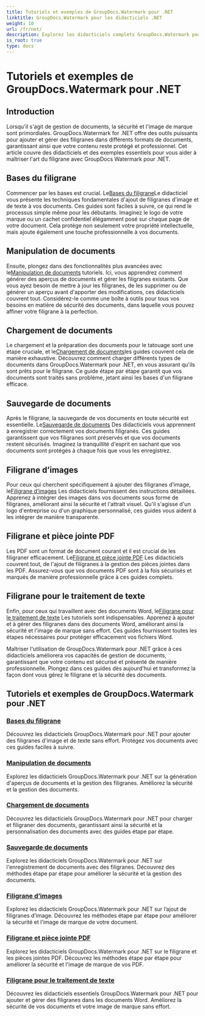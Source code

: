 ```yaml
---
title: Tutoriels et exemples de GroupDocs.Watermark pour .NET
linktitle: GroupDocs.Watermark pour les didacticiels .NET
weight: 10
url: /fr/net/
description: Explorez les didacticiels complets GroupDocs.Watermark pour .NET. Apprenez à ajouter, gérer et sécuriser des filigranes dans différents formats de documents grâce à des guides étape par étape.
is_root: true
type: docs
---
```

# Tutoriels et exemples de GroupDocs.Watermark pour .NET

## Introduction

Lorsqu'il s'agit de gestion de documents, la sécurité et l'image de marque sont primordiales. GroupDocs.Watermark for .NET offre des outils puissants pour ajouter et gérer des filigranes dans différents formats de documents, garantissant ainsi que votre contenu reste protégé et professionnel. Cet article couvre des didacticiels et des exemples essentiels pour vous aider à maîtriser l'art du filigrane avec GroupDocs Watermark pour .NET.

## Bases du filigrane

 Commencer par les bases est crucial. Le[Bases du filigrane](./watermarking-basics/)Le didacticiel vous présente les techniques fondamentales d'ajout de filigranes d'image et de texte à vos documents. Ces guides sont faciles à suivre, ce qui rend le processus simple même pour les débutants. Imaginez le logo de votre marque ou un cachet confidentiel élégamment posé sur chaque page de votre document. Cela protège non seulement votre propriété intellectuelle, mais ajoute également une touche professionnelle à vos documents.

## Manipulation de documents

 Ensuite, plongez dans des fonctionnalités plus avancées avec le[Manipulation de documents](./document-manipulation/) tutoriels. Ici, vous apprendrez comment générer des aperçus de documents et gérer les filigranes existants. Que vous ayez besoin de mettre à jour les filigranes, de les supprimer ou de générer un aperçu avant d'apporter des modifications, ces didacticiels couvrent tout. Considérez-le comme une boîte à outils pour tous vos besoins en matière de sécurité des documents, dans laquelle vous pouvez affiner votre filigrane à la perfection.

## Chargement de documents

 Le chargement et la préparation des documents pour le tatouage sont une étape cruciale, et le[Chargement de documents](./document-loadings/)les guides couvrent cela de manière exhaustive. Découvrez comment charger différents types de documents dans GroupDocs.Watermark pour .NET, en vous assurant qu'ils sont prêts pour le filigrane. Ce guide étape par étape garantit que vos documents sont traités sans problème, jetant ainsi les bases d'un filigrane efficace.

## Sauvegarde de documents

 Après le filigrane, la sauvegarde de vos documents en toute sécurité est essentielle. Le[Sauvegarde de documents](./document-savings/) Des didacticiels vous apprennent à enregistrer correctement vos documents filigranés. Ces guides garantissent que vos filigranes sont préservés et que vos documents restent sécurisés. Imaginez la tranquillité d'esprit en sachant que vos documents sont protégés à chaque fois que vous les enregistrez.

## Filigrane d’images

 Pour ceux qui cherchent spécifiquement à ajouter des filigranes d’image, le[Filigrane d’images](./image-watermarkings/) Les didacticiels fournissent des instructions détaillées. Apprenez à intégrer des images dans vos documents sous forme de filigranes, améliorant ainsi la sécurité et l'attrait visuel. Qu'il s'agisse d'un logo d'entreprise ou d'un graphique personnalisé, ces guides vous aident à les intégrer de manière transparente.

## Filigrane et pièce jointe PDF

Les PDF sont un format de document courant et il est crucial de les filigraner efficacement. Le[Filigrane et pièce jointe PDF](./pdf-watermarking-attachments/) Les didacticiels couvrent tout, de l'ajout de filigranes à la gestion des pièces jointes dans les PDF. Assurez-vous que vos documents PDF sont à la fois sécurisés et marqués de manière professionnelle grâce à ces guides complets.

## Filigrane pour le traitement de texte

 Enfin, pour ceux qui travaillent avec des documents Word, le[Filigrane pour le traitement de texte](./word-processing-watermarkings/) Les tutoriels sont indispensables. Apprenez à ajouter et à gérer des filigranes dans des documents Word, améliorant ainsi la sécurité et l'image de marque sans effort. Ces guides fournissent toutes les étapes nécessaires pour protéger efficacement vos fichiers Word.

Maîtriser l'utilisation de GroupDocs.Watermark pour .NET grâce à ces didacticiels améliorera vos capacités de gestion de documents, garantissant que votre contenu est sécurisé et présenté de manière professionnelle. Plongez dans ces guides dès aujourd'hui et transformez la façon dont vous gérez le filigrane et la sécurité des documents.
## Tutoriels et exemples de GroupDocs.Watermark pour .NET 
### [Bases du filigrane](./watermarking-basics/)
Découvrez les didacticiels GroupDocs.Watermark pour .NET pour ajouter des filigranes d'image et de texte sans effort. Protégez vos documents avec ces guides faciles à suivre.
### [Manipulation de documents](./document-manipulation/)
Explorez les didacticiels GroupDocs.Watermark pour .NET sur la génération d'aperçus de documents et la gestion des filigranes. Améliorez la sécurité et la gestion des documents.
### [Chargement de documents](./document-loadings/)
Découvrez les didacticiels GroupDocs.Watermark pour .NET pour charger et filigraner des documents, garantissant ainsi la sécurité et la personnalisation des documents avec des guides étape par étape.
### [Sauvegarde de documents](./document-savings/)
Explorez les didacticiels GroupDocs.Watermark pour .NET sur l'enregistrement de documents avec des filigranes. Découvrez des méthodes étape par étape pour améliorer la sécurité et la gestion des documents.
### [Filigrane d’images](./image-watermarkings/)
Explorez les didacticiels GroupDocs.Watermark pour .NET sur l’ajout de filigranes d’image. Découvrez les méthodes étape par étape pour améliorer la sécurité et l'image de marque de votre document.
### [Filigrane et pièce jointe PDF](./pdf-watermarking-attachments/)
Explorez les didacticiels GroupDocs.Watermark pour .NET sur le filigrane et les pièces jointes PDF. Découvrez les méthodes étape par étape pour améliorer la sécurité et l'image de marque de vos PDF.
### [Filigrane pour le traitement de texte](./word-processing-watermarkings/)
Découvrez les didacticiels essentiels GroupDocs.Watermark pour .NET pour ajouter et gérer des filigranes dans les documents Word. Améliorez la sécurité de vos documents et votre image de marque sans effort.
